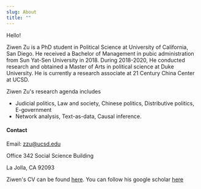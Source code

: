 ```yaml
---
slug: About
title: ""
---
```


Hello!  



Ziwen Zu is a PhD student in Political Science at University of California, San Diego. He received a Bachelor of Management in pubic administration from Sun Yat-Sen University in 2018. During 2018-2020, He conducted research and obtained a Master of Arts in political science at Duke University. He is currently a research associate at 21 Century China Center at UCSD.

Ziwen Zu's research agenda includes

* Judicial politics, Law and society, Chinese politics, Distributive politics, E-government 
* Network analysis, Text-as-data, Causal inference. 



#### Contact

Email: zzu@ucsd.edu 

Office 342 Social Science Building

La Jolla, CA 92093 



Ziwen's CV can be found [here](https://www.dropbox.com/home/tex%20template/new%20cv%20style?preview=cv-zu.pdf).  You can follow his google scholar [here](https://scholar.google.com.hk/citations?user=XpVWmF8AAAAJ&hl=zh-CN&oi=ao)



